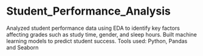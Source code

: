 # Student_Performance_Analysis
Analyzed student performance data using EDA to identify key factors affecting grades such as study time, gender, and sleep hours. Built machine learning models to predict student success. Tools used: Python, Pandas and Seaborn
